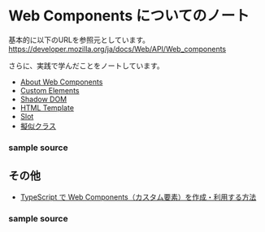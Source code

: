 # Web Components についてのノート

基本的に以下のURLを参照元としています。  
https://developer.mozilla.org/ja/docs/Web/API/Web_components

さらに、実践で学んだことをノートしています。

- [About Web Components](doc/about-web-components.md)
- [Custom Elements](doc/custom-elements.md)
- [Shadow DOM](doc/shadowdom.md)
- [HTML Template](doc/html-template.md)
- [Slot](doc/slot.md)
- [擬似クラス](doc/pseudo-classes.md)

### sample source

## その他
- [TypeScript で Web Components（カスタム要素）を作成・利用する方法](doc/web-components-with-typescript.md)

### sample source


